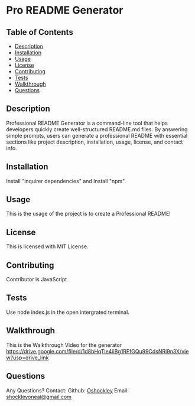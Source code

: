 
# Pro README Generator

## Table of Contents
- [Description](#description)
- [Installation](#installation)
- [Usage](#usage)
- [License](#license)
- [Contributing](#contributing)
- [Tests](#tests)
- [Walkthrough](#walkthrough)
- [Questions](#questions)

## Description
Professional README Generator is a command-line tool that helps developers quickly create well-structured README.md files. By answering simple prompts, users can generate a professional README with essential sections like project description, installation, usage, license, and contact info.

## Installation
Install "inquirer dependencies" and Install "npm".

## Usage 
This is the usage of the project is to create a Professional README!

## License
This is licensed with MIT License.

## Contributing
Contributor is JavaScript  

## Tests
Use node index.js in the open intergrated terminal. 

## Walkthrough
This is the Walkthrough Video for the generator
https://drive.google.com/file/d/1d8bHqTle4iiBg1RFfGQu99CdsNRi9n3X/view?usp=drive_link

## Questions
Any Questions?
Contact:
Github: [Oshockley](https://github.com/Oshockley)
Email: [shockleyoneal@gmail.com](mailto:shockleyoneal@gmail.com) 
    